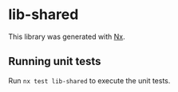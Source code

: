 # lib-shared

This library was generated with [Nx](https://nx.dev).

## Running unit tests

Run `nx test lib-shared` to execute the unit tests.
